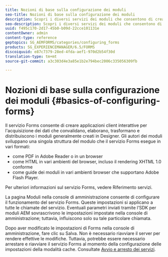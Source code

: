 ```yaml
---
title: Nozioni di base sulla configurazione dei moduli
seo-title: Nozioni di base sulla configurazione dei moduli
description: Scopri i diversi servizi dei moduli che consentono di creare applicazioni interattive per l'acquisizione dei dati.
seo-description: Scopri i diversi servizi dei moduli che consentono di creare applicazioni interattive per l'acquisizione dei dati.
uuid: f495c170-2d17-45b0-b09d-22cce101131e
contentOwner: admin
content-type: reference
geptopics: SG_AEMFORMS/categories/configuring_forms
products: SG_EXPERIENCEMANAGER/6.5/FORMS
discoiquuid: e87c7379-28ed-4fda-aef1-970d2b54f30d
translation-type: tm+mt
source-git-commit: a3c303d4e3a85e1b2e794bec2006c335056309fb

---
```



# Nozioni di base sulla configurazione dei moduli {#basics-of-configuring-forms}

Il servizio Forms consente di creare applicazioni client interattive per l&#39;acquisizione dei dati che convalidano, elaborano, trasformano e distribuiscono i moduli generalmente creati in Designer. Gli autori dei moduli sviluppano una singola struttura del modulo che il servizio Forms esegue in vari formati:

* come PDF in Adobe Reader o in un browser
* come HTML in vari ambienti del browser, incluso il rendering XHTML 1.0 conforme
* come guide dei moduli in vari ambienti browser che supportano Adobe Flash Player.

Per ulteriori informazioni sul servizio Forms, vedere Riferimento [](https://www.adobe.com/go/learn_aemforms_services_63)servizi.

La pagina Moduli nella console di amministrazione consente di configurare il funzionamento del servizio Forms. Queste impostazioni si applicano a tutte le chiamate del servizio. Eventuali parametri inviati tramite l’SDK per moduli AEM sovrascrivono le impostazioni impostate nella console di amministrazione; tuttavia, influiscono solo su tale particolare chiamata.

Dopo aver modificato le impostazioni di Forms nella console di amministrazione, fare clic su Salva. Non è necessario riavviare il server per rendere effettive le modifiche. Tuttavia, potrebbe essere necessario arrestare e riavviare il servizio Forms al momento della configurazione delle impostazioni della modalità cache. Consultate [Avvio e arresto dei servizi](/help/forms/using/admin-help/starting-stopping-services.md#starting-and-stopping-services).
